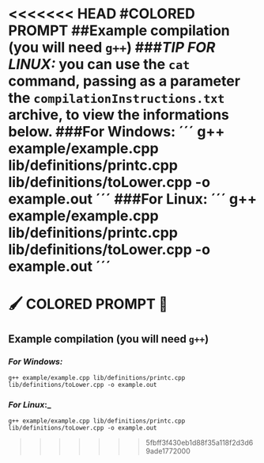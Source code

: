 <<<<<<< HEAD
#COLORED PROMPT
##Example compilation (you will need `g++`)
###*TIP FOR LINUX:* you can use the `cat` command, passing as a parameter the `compilationInstructions.txt` archive, to view the informations below.
###For Windows:
´´´
g++ example/example.cpp lib/definitions/printc.cpp lib/definitions/toLower.cpp -o example.out 
´´´
###For Linux:
´´´
g++ example/example.cpp lib/definitions/printc.cpp lib/definitions/toLower.cpp -o example.out 
´´´
=======
# 🖌️ COLORED PROMPT 🎨
## Example compilation (you will need `g++`)
### _For Windows:_
`g++ example/example.cpp lib/definitions/printc.cpp lib/definitions/toLower.cpp -o example.out `
### _For Linux_:_
`g++ example/example.cpp lib/definitions/printc.cpp lib/definitions/toLower.cpp -o example.out `
>>>>>>> 5fbff3f430eb1d88f35a118f2d3d69ade1772000
